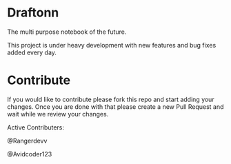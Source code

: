 # Draftonn

The multi purpose notebook of the future. 

This project is under heavy development with new features and bug fixes added every day. 

# Contribute

If you would like to contribute please fork this repo and start adding your changes. Once you are done with that please create a new Pull Request and wait while we review your changes. 

Active Contributers:

@Rangerdevv

@Avidcoder123
